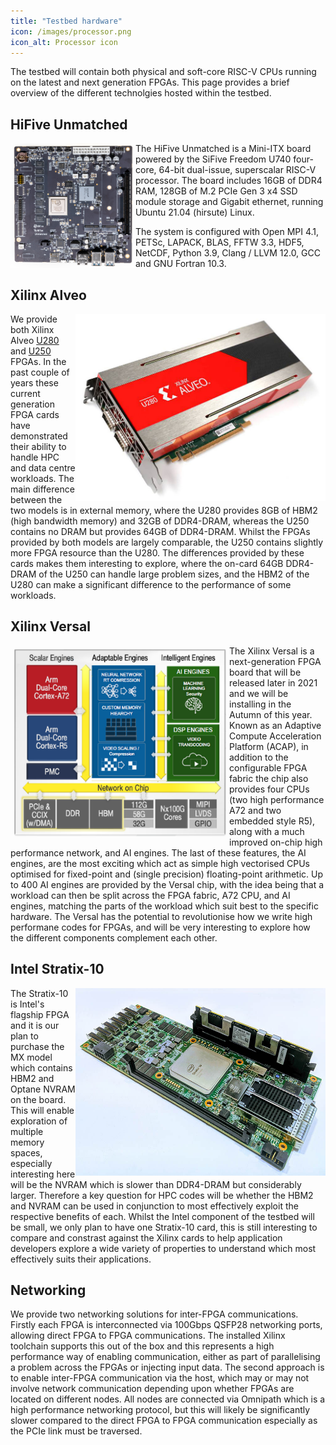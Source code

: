 ```yaml
---
title: "Testbed hardware"
icon: /images/processor.png
icon_alt: Processor icon
---
```


The testbed will contain both physical and soft-core RISC-V CPUs
running on the latest and next generation FPGAs. This page provides a brief overview of the different
technolgies hosted within the testbed.

## HiFive Unmatched
<img src="/images/HiFive_unmatched.jpg" width="200" height="200" align="left"/>
The HiFive Unmatched is a Mini-ITX board powered by the SiFive Freedom U740
four-core, 64-bit dual-issue, superscalar RISC-V processor.
The board includes 16GB of DDR4 RAM, 128GB of M.2 PCIe Gen 3 x4 SSD module storage and Gigabit
ethernet, running Ubuntu 21.04 (hirsute) Linux. 

The system is configured
with Open MPI 4.1, PETSc, LAPACK, BLAS, FFTW 3.3, HDF5, NetCDF, Python 3.9, Clang
/ LLVM 12.0, GCC and 
GNU Fortran 10.3. 

## Xilinx Alveo
<img src="/images/alveo-u280.jpg" width="400" height="300" align="right"/>

We provide both Xilinx Alveo <a href="https://www.xilinx.com/products/boards-and-kits/alveo/u280.html">U280</a> and <a href="https://www.xilinx.com/products/boards-and-kits/alveo/u250.html">U250</a> FPGAs. In the past couple of years these current generation FPGA cards have demonstrated their ability to handle HPC and data centre workloads. The main difference between the two models is in external memory, where the U280 provides 8GB of HBM2 (high bandwidth memory) and 32GB of DDR4-DRAM, whereas the U250 contains no DRAM but provides 64GB of DDR4-DRAM. Whilst the FPGAs provided by both models are largely comparable, the U250 contains slightly more FPGA resource than the U280. The differences provided by these cards makes them interesting to explore, where the on-card 64GB DDR4-DRAM of the U250 can handle large problem sizes, and the HBM2 of the U280 can make a significant difference to the performance of some workloads.

## Xilinx Versal
<img src="/images/versal.png" width="340" height="300" align="left" style="padding:5px;"/>

The Xilinx Versal is a next-generation FPGA board that will be released later in 2021 and we will be installing in the Autumn of this year. Known as an Adaptive Compute Acceleration Platform (ACAP), in addition to the configurable FPGA fabric the chip also provides four CPUs (two high performance A72 and two embedded style R5), along with a much improved on-chip high performance network, and AI engines. The last of these features, the AI engines, are the most exciting which act as simple high vectorised CPUs optimised for fixed-point and (single precision) floating-point arithmetic. Up to 400 AI engines are provided by the Versal chip, with the idea being that a workload can then be split across the FPGA fabric, A72 CPU, and AI engines, matching the parts of the workload which suit best to the specific hardware. The Versal has the potential to revolutionise how we write high performane codes for FPGAs, and will be very interesting to explore how the different components complement each other.

## Intel Stratix-10
<img src="/images/stratix-10.jpg" width="400" height="300" align="right"/>

The Stratix-10 is Intel's flagship FPGA and it is our plan to purchase the MX model which contains HBM2 and Optane NVRAM on the board. This will enable exploration of multiple memory spaces, especially interesting here will be the NVRAM which is slower than DDR4-DRAM but considerably larger. Therefore a key question for HPC codes will be whether the HBM2 and NVRAM can be used in conjunction to most effectively exploit the respective benefits of each. Whilst the Intel component of the testbed will be small, we only plan to have one Stratix-10 card, this is still interesting to compare and constrast against the Xilinx cards to help application developers explore a wide variety of properties to understand which most effectively suits their applications.

## Networking
We provide two networking solutions for inter-FPGA communications. Firstly each FPGA is interconnected via 100Gbps QSFP28 networking ports, allowing direct FPGA to FPGA communications. The installed Xilinx toolchain supports this out of the box and this represents a high performance way of enabling communication, either as part of parallelising a problem across the FPGAs or injecting input data. The second approach is to enable inter-FPGA communication via the host, which may or may not involve network communication depending upon whether FPGAs are located on different nodes. All nodes are connected via Omnipath which is a high performance networking protocol, but this will likely be significantly slower compared to the direct FPGA to FPGA communication especially as the PCIe link must be traversed. 
